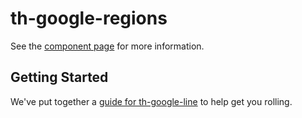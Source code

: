 th-google-regions
================

See the [component page](http://thelmanews.github.io/th-google-line) for more information.

## Getting Started

We've put together a [guide for th-google-line](http://www.polymer-project.org/docs/start/reusableelements.html) to help get you rolling.
